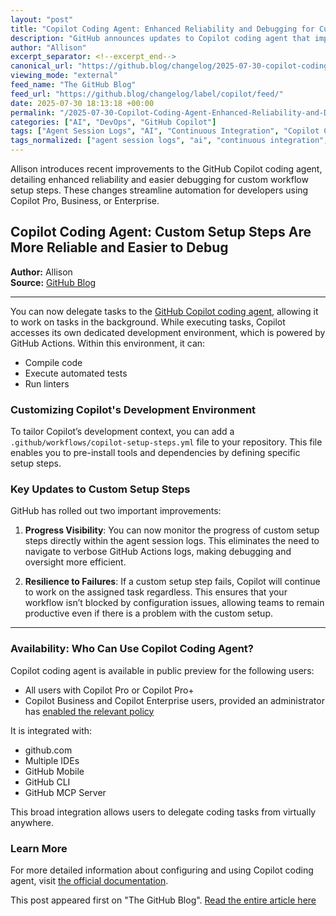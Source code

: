 ```yaml
---
layout: "post"
title: "Copilot Coding Agent: Enhanced Reliability and Debugging for Custom Setup Steps"
description: "GitHub announces updates to Copilot coding agent that improve reliability and debugging for custom setup steps. Users can now monitor setup progress directly in agent session logs and are no longer blocked by failed steps, streamlining the Copilot experience across environments and IDEs."
author: "Allison"
excerpt_separator: <!--excerpt_end-->
canonical_url: "https://github.blog/changelog/2025-07-30-copilot-coding-agent-custom-setup-steps-are-more-reliable-and-easier-to-debug"
viewing_mode: "external"
feed_name: "The GitHub Blog"
feed_url: "https://github.blog/changelog/label/copilot/feed/"
date: 2025-07-30 18:13:18 +00:00
permalink: "/2025-07-30-Copilot-Coding-Agent-Enhanced-Reliability-and-Debugging-for-Custom-Setup-Steps.html"
categories: ["AI", "DevOps", "GitHub Copilot"]
tags: ["Agent Session Logs", "AI", "Continuous Integration", "Copilot Coding Agent", "Custom Setup", "Debugging", "Development Tools", "DevOps", "GitHub Actions", "GitHub Copilot", "News", "Pro/Enterprise Features", "Workflow Automation"]
tags_normalized: ["agent session logs", "ai", "continuous integration", "copilot coding agent", "custom setup", "debugging", "development tools", "devops", "github actions", "github copilot", "news", "pro slash enterprise features", "workflow automation"]
---
```


Allison introduces recent improvements to the GitHub Copilot coding agent, detailing enhanced reliability and easier debugging for custom workflow setup steps. These changes streamline automation for developers using Copilot Pro, Business, or Enterprise.<!--excerpt_end-->

## Copilot Coding Agent: Custom Setup Steps Are More Reliable and Easier to Debug

**Author:** Allison  
**Source:** [GitHub Blog](https://github.blog)

---

You can now delegate tasks to the [GitHub Copilot coding agent](https://docs.github.com/enterprise-cloud@latest/copilot/how-tos/agents/copilot-coding-agent), allowing it to work on tasks in the background. While executing tasks, Copilot accesses its own dedicated development environment, which is powered by GitHub Actions. Within this environment, it can:

- Compile code
- Execute automated tests
- Run linters

### Customizing Copilot's Development Environment

To tailor Copilot’s development context, you can add a `.github/workflows/copilot-setup-steps.yml` file to your repository. This file enables you to pre-install tools and dependencies by defining specific setup steps.

### Key Updates to Custom Setup Steps

GitHub has rolled out two important improvements:

1. **Progress Visibility**: You can now monitor the progress of custom setup steps directly within the agent session logs. This eliminates the need to navigate to verbose GitHub Actions logs, making debugging and oversight more efficient.

2. **Resilience to Failures**: If a custom setup step fails, Copilot will continue to work on the assigned task regardless. This ensures that your workflow isn’t blocked by configuration issues, allowing teams to remain productive even if there is a problem with the custom setup.

---

### Availability: Who Can Use Copilot Coding Agent?

Copilot coding agent is available in public preview for the following users:

- All users with Copilot Pro or Copilot Pro+
- Copilot Business and Copilot Enterprise users, provided an administrator has [enabled the relevant policy](https://docs.github.com/enterprise-cloud@latest/copilot/how-tos/agents/copilot-coding-agent/enabling-copilot-coding-agent)

It is integrated with:

- github.com
- Multiple IDEs
- GitHub Mobile
- GitHub CLI
- GitHub MCP Server

This broad integration allows users to delegate coding tasks from virtually anywhere.

### Learn More

For more detailed information about configuring and using Copilot coding agent, visit [the official documentation](https://docs.github.com/enterprise-cloud@latest/copilot/how-tos/agents/copilot-coding-agent).

This post appeared first on "The GitHub Blog". [Read the entire article here](https://github.blog/changelog/2025-07-30-copilot-coding-agent-custom-setup-steps-are-more-reliable-and-easier-to-debug)
